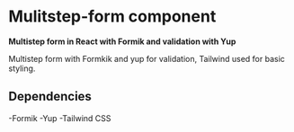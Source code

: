 # Mulitstep-form component
**Multistep form in React with Formik and validation with Yup**

Multistep form with Formkik and yup for validation, Tailwind used for basic styling.

## Dependencies
-Formik
-Yup
-Tailwind CSS

